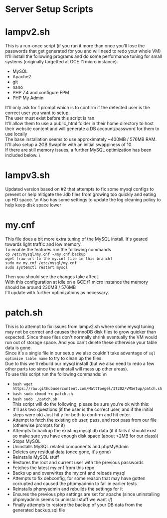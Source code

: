 # Server Setup Scripts

# lampv2.sh
This is a run-once script (if you run it more than once you'll lose the passwords that get generated for you and will need to redo your whole VM)\
It'll install the following programs and do some performance tuning for small systems (originally targetted at GCE f1 micro instance). 
- MySQL
- Apache2
- git
- nano
- PHP 7.4 and configure FPM
- PHP My Admin

It'll only ask for 1 prompt which is to confirm if the detected user is the correct user you want to setup. \
The user must exist before this script is ran. \
It'll allow them to use a public_html folder in their home directory to host their website content and will generate a DB account/password for them to use locally\
The base installation seems to use approximately ~400MB / 576MB RAM. \
It'll also setup a 2GB Swapfile with an initial swappiness of 10. \
If there are still memory issues, a further MySQL optimization has been included below. \

# lampv3.sh
Updated version based on #2 that attempts to fix some mysql configs to prevent or help mitigate the .idb files from growing too quickly and eating up HD space. \n
Also has some settings to update the log cleaning policy to help keep disk space lower

# my.cnf
This file does a bit more extra tuning of the MySQL install. It's geared towards light traffic and low memory. \
To enable the features run the following commands \
``` cp /etc/mysql/my.cnf ~/my.cnf.backup ``` \
``` wget [raw url to the my.cnf file in this branch] ``` \
``` sudo mv my.cnf /etc/mysql/my.cnf ``` \
``` sudo systemctl restart mysql ``` 

Then you should see the changes take affect. \
With this configuration at idle on a GCE f1 micro instance the memory should be around 230MB / 576MB \
I'll update with further optimizations as necessary. 

# patch.sh
This is to attempt to fix issues from lampv2.sh where some mysql tuning may not be correct and causes the innoDB disk files to grow quicker than expected. Since these files don't normally shrink eventually the VM would run out of storage space. And you can't delete these otherwise your table data is gone. \
Since it's a single file in our setup we also couldn't take advantage of ```sql optimize table name``` to try to clean up the files. \
Due to this we'll rebuild our mysql install (but we also need to redo a few other parts too since the uninstall will mess up other areas). \
To use this script run the following commands: \n
- ```bash wget https://raw.githubusercontent.com/MattToegel/IT202/VMSetup/patch.sh```
- ```bash sudo chmod +x patch.sh```
- ```bash sudo ./patch.sh```
\
This script will do the following, please be sure you're ok with this:
- It'll ask two questions (if the user is the correct user, and if the initial steps were ok) Just hit y for both to confirm and hit enter.
- Attempt to fetch the existing db user, pass, and root pass from our file (otherwise prompts for it)
- Attempts to backup the existing mysql db data (if it fails it should exist so make sure you have enough disk space (about <2MB for our class))
- Stops MySQL
- Uninstalls MySQL related components and phpMyAdmin
- Deletes any residual data (once gone, it's gone)
- Reinstalls MySQL stuff
- Restores the root and current user with the previous passwords
- Fetches the latest my.cnf from this repo
- Backs up and overwrites the my.cnf and reloads mysql
- Attempts to fix debconfig, for some reason that may have gotten corrupted and caused the phpmyadmin to fail in earlier tests
- Reinstalls phpmyadmin and rebuilds the settings for it
- Ensures the previous php settings are set for apache (since uninstalling phpmyadmin seems to uninstall stuff we want :/)
- Finally attempts to restore the backup of your DB data from the generated backup.sql file
